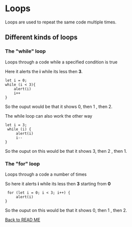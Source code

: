# Loops
Loops are used to repeat the same code multiple times.

## Different kinds of loops
### The "while" loop
Loops through a code while a specified condition is true

Here it alerts the **i** while its less then **3**.

```
let i = 0;
while (i < 3){
    alert(i)
    i++
}
```

So the ouput would be that it shows 0, then 1 , then 2.

The while loop can also work the other way

```
let i = 3;
 while (i) {
     alert(i)
     i--
}
```

So the ouput on this would be that it shows 3, then 2 , then 1.

### The "for" loop
Loops through a code a number of times

So here it alerts **i** while its less then **3** starting from **0**

```
 for (let i = 0; i < 3; i++) {
     alert(i)
}
```

So the ouput on this would be that it shows 0, then 1 , then 2.

[Back to READ ME](README.md)